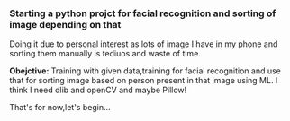 ### Starting a python projct for facial recognition and sorting of image depending on that

Doing it due to personal interest as lots of image I have in my phone and sorting them manually is tediuos and waste of time. 

__Obejctive:__
Training with given data,training for facial recognition and use that for sorting image based on person present in that image using ML. I think I need dlib and openCV and maybe Pillow!

That's for now,let's begin...

